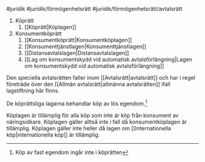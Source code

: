 #juridik #juridik/förmögenhetsrätt #juridik/förmögenhetsrätt/avtalsrätt 

1. Köprätt
	1. [[Köprätt|Köplagen]]
2. Konsumentköprätt
	1. [[Konsumentköprätt|Konsumentköplagen]]
	2. [[Konsumenttjänstlagen|Konsumenttjänstlagen]]
	3. [[Distansavtalslagen|Distansavtalslagen]]
	4. [[Lag om konsumentskydd vid automatisk avtalsförlängning|Lagen om konsumentskydd vid automatisk avtalsförlängning]]

Den speciella avtalsrätten faller inom [[Avtalsrätt|avtalsrätt]] och har i regel företräde över den [[Allmän avtalsrätt|allmänna avtalsrätten]] ifall lagstiftning här finns.

De köprättsliga lagarna behandlar köp av lös egendom.[^1]

Köplagen är tillämplig för alla köp som inte är köp från konsument av näringsidkare. Köplagen gäller alltså inte i fall då konsumentköplagen är tillämplig. Köplagen gäller inte heller då lagen om [[Internationella köp|internationella köp]] är tillämplig.

[^1]: Köp av fast egendom ingår inte i köprätten